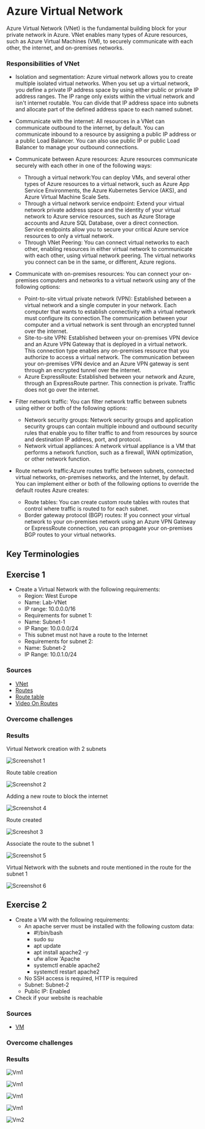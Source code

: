 # Azure Virtual Network
Azure Virtual Network (VNet) is the fundamental building block for your private network in Azure. VNet enables many types of Azure resources, such as Azure Virtual Machines (VM), to securely communicate with each other, the internet, and on-premises networks. 


### Responsibilities of VNet
- Isolation and segmentation: Azure virtual network allows you to create multiple isolated virtual networks. When you set up a virtual network, you define a private IP address space by using either public or private IP address ranges. The IP range only exists within the virtual network and isn't internet routable. You can divide that IP address space into subnets and allocate part of the defined address space to each named subnet.

- Communicate with the internet: All resources in a VNet can communicate outbound to the internet, by default. You can communicate inbound to a resource by assigning a public IP address or a public Load Balancer. You can also use public IP or public Load Balancer to manage your outbound connections. 
- Communicate between Azure resources: Azure resources communicate securely with each other in one of the following ways:
    - Through a virtual network:You can deploy VMs, and several other types of Azure resources to a virtual network, such as Azure App Service Environments, the Azure Kubernetes Service (AKS), and Azure Virtual Machine Scale Sets. 
    - Through a virtual network service endpoint: Extend your virtual network private address space and the identity of your virtual network to Azure service resources, such as Azure Storage accounts and Azure SQL Database, over a direct connection. Service endpoints allow you to secure your critical Azure service resources to only a virtual network.
    - Through VNet Peering: You can connect virtual networks to each other, enabling resources in either virtual network to communicate with each other, using virtual network peering. The virtual networks you connect can be in the same, or different, Azure regions. 
- Communicate with on-premises resources: You can connect your on-premises computers and networks to a virtual network using any of the following options:
    - Point-to-site virtual private network (VPN): Established between a virtual network and a single computer in your network. Each computer that wants to establish connectivity with a virtual network must configure its connection.The communication between your computer and a virtual network is sent through an encrypted tunnel over the internet. 
    - Site-to-site VPN: Established between your on-premises VPN device and an Azure VPN Gateway that is deployed in a virtual network. This connection type enables any on-premises resource that you authorize to access a virtual network. The communication between your on-premises VPN device and an Azure VPN gateway is sent through an encrypted tunnel over the internet. 
    - Azure ExpressRoute: Established between your network and Azure, through an ExpressRoute partner. This connection is private. Traffic does not go over the internet.
- Filter network traffic: You can filter network traffic between subnets using either or both of the following options:

    - Network security groups: Network security groups and application security groups can contain multiple inbound and outbound security rules that enable you to filter traffic to and from resources by source and destination IP address, port, and protocol. 
    - Network virtual appliances: A network virtual appliance is a VM that performs a network function, such as a firewall, WAN optimization, or other network function. 

- Route network traffic:Azure routes traffic between subnets, connected virtual networks, on-premises networks, and the Internet, by default. You can implement either or both of the following options to override the default routes Azure creates:
    - Route tables: You can create custom route tables with routes that control where traffic is routed to for each subnet. 
    - Border gateway protocol (BGP) routes: If you connect your virtual network to your on-premises network using an Azure VPN Gateway or ExpressRoute connection, you can propagate your on-premises BGP routes to your virtual networks. 
## Key Terminologies




## Exercise 1

- Create a Virtual Network with the following requirements:
    - Region: West Europe
    - Name: Lab-VNet
    - IP range: 10.0.0.0/16
    - Requirements for subnet 1:
    - Name: Subnet-1
    - IP Range: 10.0.0.0/24
    - This subnet must not have a route to the Internet
    - Requirements for subnet 2:
    - Name: Subnet-2
    - IP Range: 10.0.1.0/24


### Sources

* [VNet](https://learn.microsoft.com/en-us/azure/virtual-network/virtual-networks-overview)
* [Routes](https://learn.microsoft.com/en-us/azure/virtual-network/virtual-networks-udr-overview)
* [Route table](https://learn.microsoft.com/en-us/azure/virtual-network/manage-route-table)
* [Video On Routes](https://www.youtube.com/watch?v=3NttBv92sY8)



### Overcome challenges

 ### Results


Virtual Network creation with 2 subnets

![Screenshot 1](/00_includes/Cloud/Week2/Azure-10/VNetCreation.png)

Route table creation 

![Screenshot 2](/00_includes/Cloud/Week2/Azure-10/createRoutetable.png)

Adding a new route to block the internet 

![Screenshot 4](/00_includes/Cloud/Week2/Azure-10/NewRouteBlockInternet.png)


Route created 

![Screeshot 3](/00_includes/Cloud/Week2/Azure-10/Routecreated.png)


Associate the route to the subnet 1


![Screenshot 5](/00_includes/Cloud/Week2/Azure-10/AssociateRoutetoSubnet1.png)

Virtual Network with the subnets and route mentioned in the route for the subnet 1

![Screenshot 6](/00_includes/Cloud/Week2/Azure-10/Vnetwithsubnet1blockedinternet.png)

## Exercise 2


- Create a VM with the following requirements:
    - An apache server must be installed with the following custom data:
        - #!/bin/bash
        - sudo su
        - apt update
        - apt install apache2 -y
        - ufw allow 'Apache
        - systemctl enable apache2
        - systemctl restart apache2
    - No SSH access is required, HTTP is required
    - Subnet: Subnet-2
    - Public IP: Enabled
- Check if your website is reachable



### Sources

* [VM](https://learn.microsoft.com/en-us/azure/virtual-machines/overview)



### Overcome challenges

 ### Results


![Vm1](/00_includes/Cloud/Week2/Azure-10/VmCreation_subnet2_publicip.png)

![Vm1](/00_includes/Cloud/Week2/Azure-10/VMcreatedwithsubnet2.png)

![Vm1](/00_includes/Cloud/Week2/Azure-10/Natgatewaycreation.png)

![Vm1](/00_includes/Cloud/Week2/Azure-10/Effectiveroutes_VM.png)

![Vm2](/00_includes/Cloud/Week2/Azure-10/Websitereachable.png)


